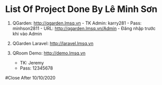 # List Of Project Done By Lê Minh Sơn
  1. QGarden: http://qgarden.lmsq.vn
    - TK Admin: karry281
    - Pass: minhson2811
    - URL: http://qgarden.lmsq.vn/Admin
    - Đăng nhập trước khi vào Admin
  
  2. QGarden Laravel: http://laravel.lmsq.vn
  
  3. QRoom Demo: http://demo.lmsq.vn
     - TK: Jeremy
     - Pass: 12345678
     
 #Close After 10/10/2020
  
